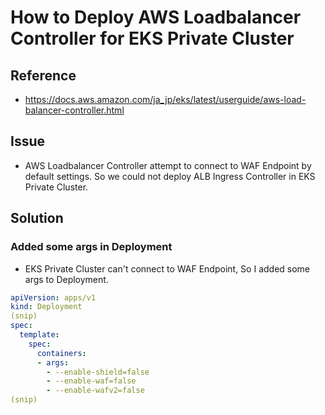 # How to Deploy AWS Loadbalancer Controller for EKS Private Cluster

## Reference
* https://docs.aws.amazon.com/ja_jp/eks/latest/userguide/aws-load-balancer-controller.html

## Issue
* AWS Loadbalancer Controller attempt to connect to WAF Endpoint by default settings. So we could not deploy ALB Ingress Controller in EKS Private Cluster.

## Solution

### Added some args in Deployment
* EKS Private Cluster can't connect to WAF Endpoint, So I added some args to Deployment.

```yaml
apiVersion: apps/v1
kind: Deployment
(snip)
spec:
  template:
    spec:
      containers:
      - args:
        - --enable-shield=false
        - --enable-waf=false
        - --enable-wafv2=false
(snip)
```
